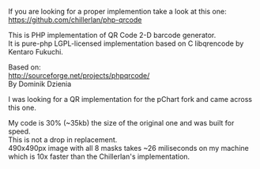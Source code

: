 If you are looking for a proper implemention take a look at this one:<br />
https://github.com/chillerlan/php-qrcode

This is PHP implementation of QR Code 2-D barcode generator.<br />
It is pure-php LGPL-licensed implementation based on C libqrencode by Kentaro Fukuchi.<br />

Based on:<br />
http://sourceforge.net/projects/phpqrcode/<br />
By Dominik Dzienia<br />

I was looking for a QR implementation for the pChart fork and came across this one.

My code is 30% (~35kb) the size of the original one and was built for speed.<br />
This is not a drop in replacement.<br />
490x490px image with all 8 masks takes ~26 miliseconds on my machine which is 10x faster than the Chillerlan's implementation.
